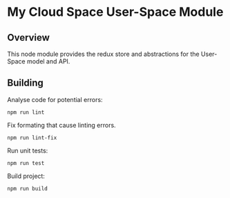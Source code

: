 # My Cloud Space User-Space Module

## Overview

This node module provides the redux store and abstractions for the User-Space model and API.

## Building

Analyse code for potential errors:
```
npm run lint
```

Fix formating that cause linting errors.
```
npm run lint-fix
```

Run unit tests:
```
npm run test
```

Build project:
```
npm run build
```
